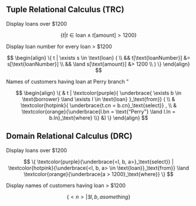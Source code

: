 ## Tuple Relational Calculus (TRC)

Display loans over $1200

$$
\{ t | t \in \text{loan} \land t[\text{amount}] > 1200 \}
$$

Display loan number for every loan > $1200

$$
\begin{align}
\{ t | \exists s \in \text{loan} ( \\ && t[\text{loanNumber}] &= s[\text{loanNumber}] \\ && \land s[\text{amount}] &> 1200 \\ ) \}
\end{align}
$$

Names of customers having loan at Perry branch ”

$$
\begin{align}
\{ & t | \textcolor{purple}{
\underbrace{
	\exists b \in \text{borrower} \land \exists l \in \text{loan}
}_\text{from}} ( \\ &
\textcolor{hotpink}{
\underbrace{t.cn = b.cn}_\text{select}} , \\ &
\textcolor{orange}{\underbrace{l.bn = \text{“Perry"} \land l.ln = b.ln}_\text{where} \\} &) \} \end{align}
$$

## Domain Relational Calculus (DRC)

Display loans over $1200

$$
\{ \textcolor{purple}{\underbrace{<l, b, a>}_\text{select}} | \textcolor{hotpink}{\underbrace{<l, b, a> \in \text{loan}}_\text{from}} \land \textcolor{orange}{\underbrace{a > 1200}_\text{where}} \}
$$

Display names of customers having loan > $1200

$$
\{ <n> | \exists l, b, a something \}
$$

